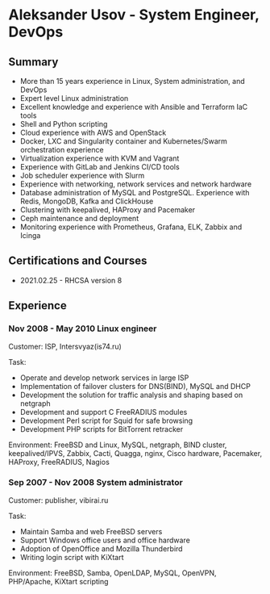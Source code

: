 # Aleksander Usov - System Engineer, DevOps

## Summary

* More than 15 years experience in Linux, System administration, and DevOps
* Expert level Linux administration
* Excellent knowledge and experience with Ansible and Terraform IaC tools
* Shell and Python scripting
* Cloud experience with AWS and OpenStack
* Docker, LXC and Singularity container and Kubernetes/Swarm orchestration experience
* Virtualization experience with KVM and Vagrant
* Experience with GitLab and Jenkins CI/CD tools
* Job scheduler experience with Slurm
* Experience with networking, network services and network hardware
* Database administration of MySQL and PostgreSQL. Experience with Redis, MongoDB, Kafka and ClickHouse
* Clustering with keepalived, HAProxy and Pacemaker
* Ceph maintenance and deployment
* Monitoring experience with Prometheus, Grafana, ELK, Zabbix and Icinga

## Certifications and Courses

* 2021.02.25 - RHCSA version 8

## Experience

### Nov 2008 - May 2010 Linux engineer

Customer: ISP, Intersvyaz(is74.ru)

Task:
* Operate and develop network services in large ISP
* Implementation of failover clusters for DNS(BIND), MySQL and DHCP
* Development the solution for traffic analysis and shaping based on netgraph
* Development and support C FreeRADIUS modules
* Development Perl script for Squid for safe browsing
* Development PHP scripts for BitTorrent retracker

Environment: FreeBSD and Linux, MySQL, netgraph, BIND cluster, keepalived/IPVS, Zabbix, Cacti, Quagga, nginx, Cisco hardware, Pacemaker, HAProxy, FreeRADIUS, Nagios

### Sep 2007 - Nov 2008 System administrator

Customer: publisher, vibirai.ru

Task:
* Maintain Samba and web FreeBSD servers
* Support Windows office users and office hardware
* Adoption of OpenOffice and Mozilla Thunderbird
* Writing login script with KiXtart

Environment: FreeBSD, Samba, OpenLDAP, MySQL, OpenVPN, PHP/Apache, KiXtart scripting
